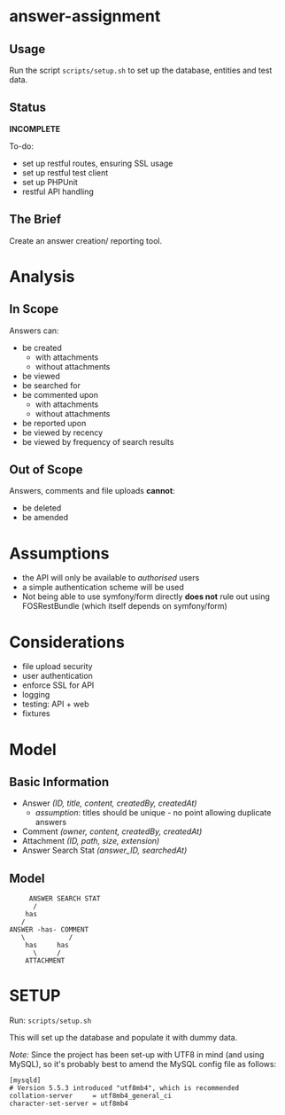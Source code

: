 answer-assignment
=================

Usage
-----

Run the script ```scripts/setup.sh``` to set up the database, entities and test data.

Status
------

**INCOMPLETE**

To-do:

- set up restful routes, ensuring SSL usage
- set up restful test client
- set up PHPUnit
- restful API handling

The Brief
---------

Create an answer creation/ reporting tool.

Analysis
========

In Scope
--------

Answers can:

- be created
  - with attachments
  - without attachments
- be viewed
- be searched for
- be commented upon
  - with attachments
  - without attachments
- be reported upon
- be viewed by recency
- be viewed by frequency of search results

Out of Scope
------------

Answers, comments and file uploads **cannot**:

- be deleted
- be amended

Assumptions
===========

- the API will only be available to *authorised* users
- a simple authentication scheme will be used
- Not being able to use symfony/form directly **does not** rule out using FOSRestBundle (which itself depends on symfony/form)

Considerations
==============

- file upload security
- user authentication
- enforce SSL for API
- logging
- testing: API + web
- fixtures

Model
=====

Basic Information
-----------------

- Answer *(ID, title, content, createdBy, createdAt)*
  - *assumption*: titles should be unique - no point allowing duplicate answers
- Comment *(owner, content, createdBy, createdAt)*
- Attachment *(ID, path, size, extension)*
- Answer Search Stat *(answer_ID, searchedAt)*

Model
-----

         ANSWER SEARCH STAT
          /
        has
       /
    ANSWER -has- COMMENT
       \           /
        has     has
          \     /
        ATTACHMENT


SETUP
=====

Run: ```scripts/setup.sh```

This will set up the database and populate it with dummy data.

*Note:* Since the project has been set-up with UTF8 in mind (and using MySQL), so it's probably best to amend the MySQL config file as follows:

    [mysqld]
    # Version 5.5.3 introduced "utf8mb4", which is recommended
    collation-server     = utf8mb4_general_ci
    character-set-server = utf8mb4